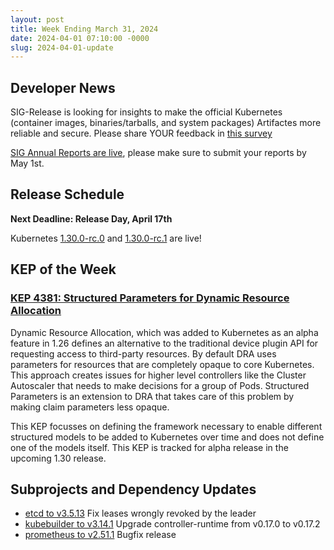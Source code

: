 ```yaml
---
layout: post
title: Week Ending March 31, 2024
date: 2024-04-01 07:10:00 -0000
slug: 2024-04-01-update
---
```


## Developer News

SIG-Release is looking for insights to make the official Kubernetes (container images, binaries/tarballs, and system packages) Artifactes more reliable and secure. Please share YOUR feedback in [this survey](https://bit.ly/k8s-artifacts-survey)

[SIG Annual Reports are live](https://groups.google.com/a/kubernetes.io/g/dev/c/kAdMGywyFMs), please make sure to submit your reports by May 1st.

## Release Schedule

**Next Deadline: Release Day, April 17th**

Kubernetes [1.30.0-rc.0](https://groups.google.com/a/kubernetes.io/g/dev/c/cke4ys0RnHM) and [1.30.0-rc.1](https://groups.google.com/a/kubernetes.io/g/dev/c/WYzDxgrqgUY) are live!

## KEP of the Week

### [KEP 4381: Structured Parameters for Dynamic Resource Allocation](https://github.com/kubernetes/enhancements/tree/master/keps/sig-node/4381-dra-structured-parameters)

Dynamic Resource Allocation, which was added to Kubernetes as an alpha feature in 1.26 defines an alternative to the traditional device plugin API for requesting access to third-party resources. By default DRA uses parameters for resources that are completely opaque to core Kubernetes. This approach creates issues for higher level controllers like the Cluster Autoscaler that needs to make decisions for a group of Pods. Structured Parameters is an extension to DRA that takes care of this problem by making claim parameters less opaque.

This KEP focusses on defining the framework necessary to enable different structured models to be added to Kubernetes over time and does not define one of the models itself. This KEP is tracked for alpha release in the upcoming 1.30 release.

## Subprojects and Dependency Updates

* [etcd to v3.5.13](https://github.com/etcd-io/etcd/releases/tag/v3.5.13) Fix leases wrongly revoked by the leader
* [kubebuilder to v3.14.1](https://github.com/kubernetes-sigs/kubebuilder/releases/v3.14.1) Upgrade controller-runtime from v0.17.0 to v0.17.2
* [prometheus to v2.51.1](https://github.com/prometheus/prometheus/releases/tag/v2.51.1) Bugfix release
